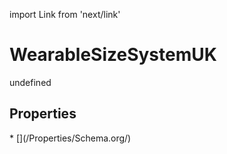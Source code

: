 import Link from 'next/link'
# WearableSizeSystemUK

undefined

## Properties

<Grid>
* [](/Properties/Schema.org/)

</Grid>

